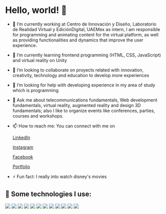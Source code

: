 # Hello, world! 👋

- 🔭 I’m currently working at Centro de Innovación y Diseño, Laboratorio de Realidad Virtual y EdiciónDigital, UAEMex as intern, I am responsible for programming and animating content for the virtual platform, as well as providing functionalities and dynamics that improve the user experience.
  
- 🌱 I’m currently learning frontend programming (HTML, CSS, JavaScript) and virtual reality on Unity
  
- 👯 I’m looking to collaborate on proyects related with innovation, creativity, technology and education to develop more experiences
  
- 🤔 I’m looking for help with developing experience in my area of study which is programming
  
- 💬 Ask me about telecommunications fundamentals, Web development fundamentals, virtual reality, augmented reality and design 3D fundamentals; also I like to organize events like conferences, parties, courses and workshops.

- 📫 How to reach me: You can connect with me on 
  
     [LinkedIn](https://www.linkedin.com/in/alma-daniela-romero-d%C3%ADaz-749266265)

     [Instagram](https://instagram.com/danisrmr?igshid=MzMyNGUyNmU2YQ==)

     [Facebook](https://www.facebook.com/daniela.050601?mibextid=LQQJ4d)

     [Portfolio](https://danisrmr.github.io/)
  
- ⚡ Fun fact: I really into watch disney's movies

## 🎯 Some technologies I use:
<img src="https://img.shields.io/badge/HTML5-E34F26?style=for-the-badge&logo=html5&logoColor=white" /> <img src="https://img.shields.io/badge/CSS3-1572B6?style=for-the-badge&logo=css3&logoColor=white" />
<img src="https://img.shields.io/badge/C%2B%2B-00599C?style=for-the-badge&logo=c%2B%2B&logoColor=white" />
<img src="https://img.shields.io/badge/Python-FFD43B?style=for-the-badge&logo=python&logoColor=blue" />
<img src="https://img.shields.io/badge/JavaScript-323330?style=for-the-badge&logo=javascript&logoColor=F7DF1E" />
<img src="https://img.shields.io/badge/SQLite-07405E?style=for-the-badge&logo=sqlite&logoColor=white" />
<img src="https://img.shields.io/badge/MySQL-005C84?style=for-the-badge&logo=mysql&logoColor=white" />
<img src="https://img.shields.io/badge/GitHub-100000?style=for-the-badge&logo=github&logoColor=white" />
<img src="https://img.shields.io/badge/Unity-100000?style=for-the-badge&logo=unity&logoColor=white" />
<img src="https://img.shields.io/badge/Sketch-FFB387?style=for-the-badge&logo=sketch&logoColor=black" />
<img src="https://img.shields.io/badge/Microsoft_Office-D83B01?style=for-the-badge&logo=microsoft-office&logoColor=white" />
<img src="https://img.shields.io/badge/Visual_Studio_Code-0078D4?style=for-the-badge&logo=visual%20studio%20code&logoColor=white" />


<!--https://github.com/alexandresanlim/Badges4-README.md-Profile#-office

